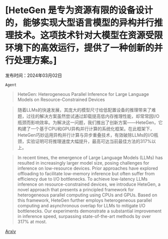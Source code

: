 # [HeteGen 是专为资源有限的设备设计的，能够实现大型语言模型的异构并行推理技术。这项技术针对大模型在资源受限环境下的高效运行，提供了一种创新的并行处理方案。]

发布时间：2024年03月02日

`Agent`

> HeteGen: Heterogeneous Parallel Inference for Large Language Models on Resource-Constrained Devices

> 随着LLMs的快速发展，其庞大的模型尺寸给低配置设备的推理带来了难题，过往的解决方案虽然尝试通过卸载提高低内存推理性能，却常常因I/O瓶颈而影响效率。为解决这一问题，我们推出了创新方案——HeteGen，它构建了一个基于CPU和GPU异构并行计算的系统化框架。在此框架下，HeteGen巧妙运用异构并行计算与异步重叠技术，有效破除LLMs的I/O瓶颈，实验证明可将推理速度大幅提升，最高可达当前最佳方法的317%以上。

> In recent times, the emergence of Large Language Models (LLMs) has resulted in increasingly larger model size, posing challenges for inference on low-resource devices. Prior approaches have explored offloading to facilitate low-memory inference but often suffer from efficiency due to I/O bottlenecks. To achieve low-latency LLMs inference on resource-constrained devices, we introduce HeteGen, a novel approach that presents a principled framework for heterogeneous parallel computing using CPUs and GPUs. Based on this framework, HeteGen further employs heterogeneous parallel computing and asynchronous overlap for LLMs to mitigate I/O bottlenecks. Our experiments demonstrate a substantial improvement in inference speed, surpassing state-of-the-art methods by over 317% at most.

[Arxiv](https://arxiv.org/abs/2403.01164)